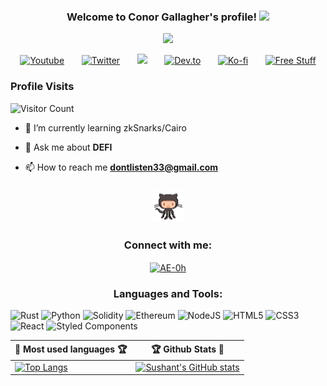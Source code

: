 
<h3 align="center">
  Welcome to Conor Gallagher's profile!
  <img src="https://media.giphy.com/media/hvRJCLFzcasrR4ia7z/giphy.gif" width="28">
</h3>

<!-- Typing SVG by DenverCoder1 - https://github.com/DenverCoder1/readme-typing-svg -->
<p align="center">
  <a href="https://github.com/DenverCoder1/readme-typing-svg"><img src="https://readme-typing-svg.herokuapp.com/?lines=Full-stack%20web%20and%20app%20developer;Experienced%20UI%2FUX%20Designer;10%2B%20years%20of%20coding%20experience;Always%20learning%20new%20things&font=Fira%20Code&center=true&width=440&height=45&color=f75c7e&vCenter=true&size=22"></a>
</p>

<!-- Social icons section -->
<p align="center">
  <a href="https://www.youtube.com/c/DevProTips"><img width="32px" alt="Youtube" title="Youtube" src="https://i.imgur.com/qiXu7b2.png"/></a>
  &#8287;&#8287;&#8287;&#8287;&#8287;
  <a href="https://twitter.com/DenverCoder1"><img width="32px" alt="Twitter" title="Twitter" src="https://i.imgur.com/OXZM1L6.png"/></a>
  &#8287;&#8287;&#8287;&#8287;&#8287;
  <a href="https://discord.gg/fPrdqh3Zfu" alt="Dev Pro Tips Discussion & Support Server"><img width="32px" src="https://i.imgur.com/OViZO8J.png"/></a>
  &#8287;&#8287;&#8287;&#8287;&#8287;
  <a href="https://dev.to/denvercoder1"><img width="32px" alt="Dev.to" title="DenverCoder1 Dev.to" src="https://i.imgur.com/mVm29vK.png"></a>
  &#8287;&#8287;&#8287;&#8287;&#8287;
  <a href="https://ko-fi.com/jlawrence"><img width="32px" alt="Ko-fi" title="Buy me a coffee" src="https://i.imgur.com/PpLeD3K.png"/></a>
  &#8287;&#8287;&#8287;&#8287;&#8287;
  <a href="http://eyl327.mywebcommunity.org/promos/"><img width="32px" alt="Free Stuff" title="Free gifts for you" src="https://i.imgur.com/0uVwkoZ.png"/></a>
</p>

<h3>Profile Visits</h3>

![Visitor Count](https://profile-counter.glitch.me/AE-0h/count.svg)

- 🥚 I’m currently learning  zkSnarks/Cairo

- 💬 Ask me about **DEFI**

- 📫 How to reach me **dontlisten33@gmail.com**

<h3 align="center"><img width="10%" height="auto" src="https://raw.githubusercontent.com/iCharlesZ/FigureBed/master/img/octocat.gif"/></h3>
<h3 align="center" > Connect with me: </h3>
<p align="center">
  <a href="https://twitter.com/Byzan_Solutions" target="blank"><img align="center" src="https://img.shields.io/badge/Byzan_Solutions-%231DA1F2.svg?style=for-the-badge&logo=Twitter&logoColor=white" alt="AE-0h"  /></a>
</p>

<h3 align="center" justify-content="center">Languages and Tools:</h3>

  
  ![Rust](https://img.shields.io/badge/🦀_Rust-%2300599C.svg?style=for-the-badge&logo=rust%2B%2B&logoColor=white)
  ![Python](https://img.shields.io/badge/python-3670A0?style=for-the-badge&logo=python&logoColor=ffdd54)
  ![Solidity](https://img.shields.io/badge/Solidity-%23363636.svg?style=for-the-badge&logo=solidity&logoColor=white)
  ![Ethereum](https://img.shields.io/badge/Ethereum-3C3C3D?style=for-the-badge&logo=Ethereum&logoColor=white)
  ![NodeJS](https://img.shields.io/badge/node.js-6DA55F?style=for-the-badge&logo=node.js&logoColor=white)
  ![HTML5](https://img.shields.io/badge/html5-%23E34F26.svg?style=for-the-badge&logo=html5&logoColor=white)
  ![CSS3](https://img.shields.io/badge/css3-%231572B6.svg?style=for-the-badge&logo=css3&logoColor=white)
  ![React](https://img.shields.io/badge/react-%2320232a.svg?style=for-the-badge&logo=react&logoColor=%2361DAFB)
  ![Styled Components](https://img.shields.io/badge/styled--components-DB7093?style=for-the-badge&logo=styled-components&logoColor=white)

<!--![](./profile-3d-contrib/profile-night-view.svg)-->

|🎯 Most used languages 🏆| 🏆 Github Stats 🔭|
|----------------------------------|----------------------------|
|[![Top Langs](https://github-readme-stats.vercel.app/api/top-langs/?username=AE-0h&theme=midnight-purple&layout=compact&hide=css,html)](https://github.com/anuraghazra/github-readme-stats) | [![Sushant's GitHub stats](https://github-readme-stats.vercel.app/api?username=AE-0h&show_icons=true&theme=midnight-purple&hide_title=true)](https://github.com/AE-0h)|

